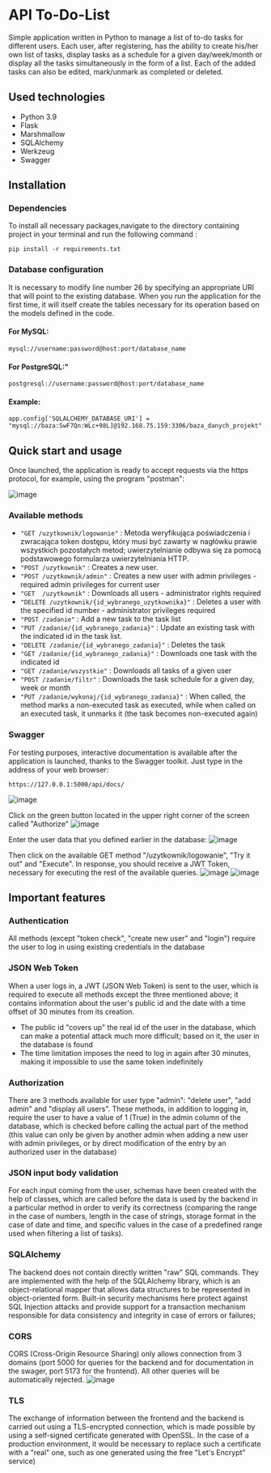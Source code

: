 # API To-Do-List
Simple application written in Python to manage a list of to-do tasks for different users. Each user, after registering, has the ability to create his/her own list of tasks, display tasks as a schedule for a given day/week/month or display all the tasks simultaneously in the form of a list. Each of the added tasks can also be edited, mark/unmark as completed or deleted. 

## Used technologies
- Python 3.9
- Flask
- Marshmallow
- SQLAlchemy
- Werkzeug
- Swagger

## Installation
### Dependencies
To install all necessary packages,navigate to the directory containing project in your terminal and run the following command :
````
pip install -r requirements.txt
````

### Database configuration
It is necessary to modify line number 26 by specifying an appropriate URI that will point to the existing database. When you run the application for the first time, it will itself create the tables necessary for its operation based on the models defined in the code.

#### For MySQL:
````
mysql://username:password@host:port/database_name
````

#### For PostgreSQL:"
````
postgresql://username:password@host:port/database_name
````

#### Example:
````
app.config['SQLALCHEMY_DATABASE_URI'] = "mysql://baza:SwF7Qn:WLc+98L]@192.168.75.159:3306/baza_danych_projekt"
````



## Quick start and usage
Once launched, the application is ready to accept requests via the https protocol, for example, using the program "postman": 

![image](readme/postman.png)

### Available methods
- `"GET /uzytkownik/logowanie"` : Metoda weryfikująca poświadczenia i zwracająca token dostępu, który musi być zawarty w nagłówku prawie wszystkich pozostałych metod; uwierzytelnianie odbywa się za pomocą podstawowego formularza uwierzytelniania HTTP.
- `"POST /uzytkownik"` : Creates a new user.
- `"POST /uzytkownik/admin"` : Creates a new user with admin privileges - required admin privileges for current user
- `"GET  /uzytkownik"` : Downloads all users - administrator rights required
- `"DELETE /uzytkownik/{id_wybranego_uzytkownika}"` : Deletes a user with the specified id number - administrator privileges required
- `"POST /zadanie"` : Add a new task to the task list
- `"PUT /zadanie/{id_wybranego_zadania}"` : Update an existing task with the indicated id in the task list.
- `"DELETE /zadanie/{id_wybranego_zadania}"` : Deletes the task
- `"GET /zadanie/{id_wybranego_zadania}"` : Downloads one task with the indicated id
- `"GET /zadanie/wszystkie"` : Downloads all tasks of a given user
- `"POST /zadanie/filtr"` : Downloads the task schedule for a given day, week or month
- `"PUT /zadanie/wykonaj/{id_wybranego_zadania}"` : When called, the method marks a non-executed task as executed, while when called on an executed task, it unmarks it (the task becomes non-executed again)

### Swagger
For testing purposes, interactive documentation is available after the application is launched, thanks to the Swagger toolkit. Just type in the address of your web browser:
````
https://127.0.0.1:5000/api/docs/
````
![image](readme/swagger.png)

Click on the green button located in the upper right corner of the screen called "Authorize"
![image](readme/swagger1.png)

Enter the user data that you defined earlier in the database:
![image](readme/swagger2.png)

Then click on the available GET method "/uzytkownik/logowanie", "Try it out" and "Execute". In response, you should receive a JWT Token, necessary for executing the rest of the available queries.
![image](readme/swagger3.png)
![image](readme/swagger4.png)

## Important features
### Authentication
All methods (except "token check", "create new user" and "login") require the user to log in using existing credentials in the database

### JSON Web Token
When a user logs in, a JWT (JSON Web Token) is sent to the user, which is required to execute all methods except the three mentioned above; it contains information about the user's public id and the date with a time offset of 30 minutes from its creation.
- The public id "covers up" the real id of the user in the database, which can make a potential attack much more difficult; based on it, the user in the database is found
- The time limitation imposes the need to log in again after 30 minutes, making it impossible to use the same token indefinitely

### Authorization
There are 3 methods available for user type "admin": "delete user", "add admin" and "display all users". These methods, in addition to logging in, require the user to have a value of 1 (True) in the admin column of the database, which is checked before calling the actual part of the method (this value can only be given by another admin when adding a new user with admin privileges, or by direct modification of the entry by an authorized user in the database)

### JSON input body validation
For each input coming from the user, schemas have been created with the help of classes, which are called before the data is used by the backend in a particular method in order to verify its correctness (comparing the range in the case of numbers, length in the case of strings, storage format in the case of date and time, and specific values in the case of a predefined range used when filtering a list of tasks).

### SQLAlchemy
The backend does not contain directly written "raw" SQL commands. They are implemented with the help of the SQLAlchemy library, which is an object-relational mapper that allows data structures to be represented in object-oriented form. Built-in security mechanisms here protect against SQL Injection attacks and provide support for a transaction mechanism responsible for data consistency and integrity in case of errors or failures;

### CORS
CORS (Cross-Origin Resource Sharing) only allows connection from 3 domains (port 5000 for queries for the backend and for documentation in the swager, port 5173 for the frontend). All other queries will be automatically rejected.
![image](readme/cors.png)

### TLS
The exchange of information between the frontend and the backend is carried out using a TLS-encrypted connection, which is made possible by using a self-signed certificate generated with OpenSSL. In the case of a production environment, it would be necessary to replace such a certificate with a "real" one, such as one generated using the free "Let's Encrypt" service)